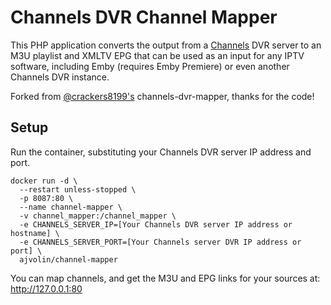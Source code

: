 # Channels DVR Channel Mapper

This PHP application converts the output from a [Channels](https://getchannels.com) DVR server to an M3U playlist and XMLTV EPG that can be used as an input for any IPTV software, including Emby (requires Emby Premiere) or even another Channels DVR instance.

Forked from [@crackers8199's](https://github.com/crackers8199) channels-dvr-mapper, thanks for the code!

## Setup
Run the container, substituting your Channels DVR server IP address and port.

    docker run -d \
      --restart unless-stopped \
      -p 8087:80 \
      --name channel-mapper \
      -v channel_mapper:/channel_mapper \
      -e CHANNELS_SERVER_IP=[Your Channels DVR server IP address or hostname] \
      -e CHANNELS_SERVER_PORT=[Your Channels server DVR IP address or port] \
      ajvolin/channel-mapper

You can map channels, and get the M3U and EPG links for your sources at:
    http://127.0.0.1:80